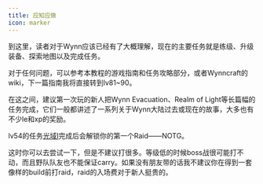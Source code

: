 ```yaml
---
title: 应知应做
icon: marker
---
```


到这里，读者对于Wynn应该已经有了大概理解，现在的主要任务就是练级、升级装备、探索地图以及完成任务。

对于任何问题，可以参考本教程的游戏指南和任务攻略部分，或者Wynncraft的wiki，下一篇指南我将直接转到lv81~90。

在这之间，建议第一次玩的新人把Wynn Evacuation、Realm of Light等长篇幅的任务完成，它们一般都讲述了一系列关于Wynn大陆过去或现在的故事，大多也有不少le和xp的奖励。

lv54的任务[光域I](/quests/lvl51-60/level%2054%20-%20realm%20of%20light%20i%20-%20the%20worm%20holes.html)完成后会解锁你的第一个Raid——NOTG。

这时你可以去尝试一下，但是不建议打很多。等级低的时候boss战很可能打不动，而且野队队友也不能保证carry。如果没有朋友带的话我不建议你在得到一套像样的build前打raid，raid的入场费对于新人挺贵的。
